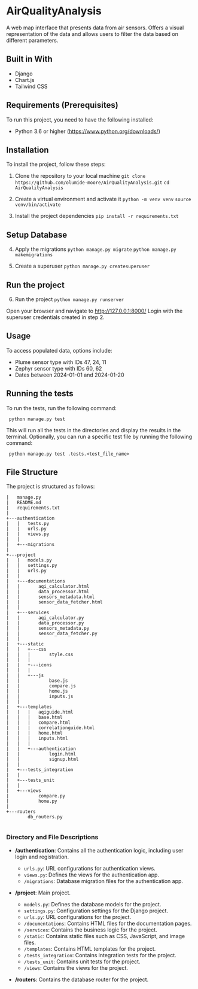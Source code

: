 # AirQualityAnalysis
A web map interface that presents data from air sensors. Offers
a visual representation of the data and allows users to filter
the data based on different parameters.

## Built in With
- Django
- Chart.js
- Tailwind CSS


## Requirements (Prerequisites)
To run this project, you need to have the following installed:
- Python 3.6 or higher (https://www.python.org/downloads/)


## Installation
To install the project, follow these steps:
1. Clone the repository to your local machine
```git clone https://github.com/olumide-moore/AirQualityAnalysis.git```
```cd AirQualityAnalysis```

2. Create a virtual environment and activate it
```python -m venv venv```
```source venv/bin/activate```

3. Install the project dependencies
```pip install -r requirements.txt```

## Setup Database
4. Apply the migrations
```python manage.py migrate```
```python manage.py makemigrations```

5. Create a superuser
```python manage.py createsuperuser```

## Run the project
6. Run the project
```python manage.py runserver```

Open your browser and navigate to http://127.0.0.1:8000/
Login with the superuser credentials created in step 2.

## Usage
To access populated data, options include:
- Plume sensor type with IDs 47, 24, 11
- Zephyr sensor type with IDs 60, 62
- Dates between 2024-01-01 and 2024-01-20

## Running the tests
To run the tests, run the following command:
```
 python manage.py test
```
This will run all the tests in the directories and display the results in the terminal.
Optionally, you can run a specific test file by running the following command:
```
 python manage.py test .tests.<test_file_name>
```

## File Structure
The project is structured as follows:
```
|   manage.py
|   README.md
|   requirements.txt
|   
+---authentication   
|   |   tests.py
|   |   urls.py
|   |   views.py
|   |   
|   +---migrations
|           
+---project
|   |   models.py
|   |   settings.py
|   |   urls.py
|   |   
|   +---documentations
|   |       aqi_calculator.html
|   |       data_processor.html
|   |       sensors_metadata.html
|   |       sensor_data_fetcher.html
|   |       
|   +---services
|   |       aqi_calculator.py
|   |       data_processor.py
|   |       sensors_metadata.py
|   |       sensor_data_fetcher.py
|   |       
|   +---static
|   |   +---css
|   |   |       style.css
|   |   |       
|   |   +---icons
|   |   |       
|   |   +---js
|   |           base.js
|   |           compare.js
|   |           home.js
|   |           inputs.js
|   |           
|   +---templates
|   |   |   aqiguide.html
|   |   |   base.html
|   |   |   compare.html
|   |   |   correlationguide.html
|   |   |   home.html
|   |   |   inputs.html
|   |   |   
|   |   +---authentication
|   |           login.html
|   |           signup.html
|   |           
|   +---tests_integration
|   |       
|   +---tests_unit
|   |       
|   +---views
|           compare.py
|           home.py
|           
+---routers
        db_routers.py
        
```


### Directory and File Descriptions

- **/authentication**: Contains all the authentication logic, including user login and registration.
  - `urls.py`: URL configurations for authentication views.
  - `views.py`: Defines the views for the authentication app.
  - `/migrations`: Database migration files for the authentication app.

- **/project**: Main project.
    - `models.py`: Defines the database models for the project. 
    - `settings.py`: Configuration settings for the Django project.
    - `urls.py`: URL configurations for the project.
    - `/documentations`: Contains HTML files for the documentation pages.
    - `/services`: Contains the business logic for the project.
    - `/static`: Contains static files such as CSS, JavaScript, and image files.
    - `/templates`: Contains HTML templates for the project.
    - `/tests_integration`: Contains integration tests for the project.
    - `/tests_unit`: Contains unit tests for the project.
    - `/views`: Contains the views for the project.
- **/routers**: Contains the database router for the project.

